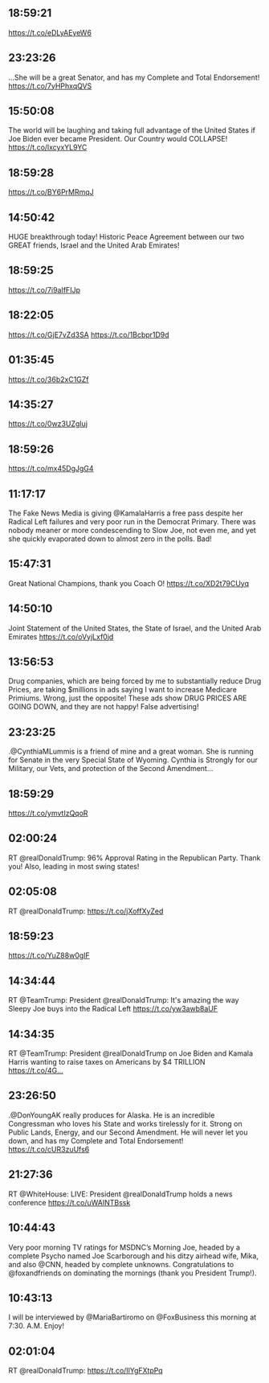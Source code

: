 ## 18:59:21
https://t.co/eDLyAEyeW6
## 23:23:26
...She will be a great Senator, and has my Complete and Total Endorsement! https://t.co/7yHPhxqQVS
## 15:50:08
The world will be laughing and taking full advantage of the United States if Joe Biden ever became President. Our Country would COLLAPSE! https://t.co/lxcyxYL9YC
## 18:59:28
https://t.co/BY6PrMRmqJ
## 14:50:42
HUGE breakthrough today! Historic Peace Agreement between our two GREAT friends, Israel and the United Arab Emirates!
## 18:59:25
https://t.co/7i9aIfFIJp
## 18:22:05
https://t.co/GjE7vZd3SA https://t.co/1Bcbpr1D9d
## 01:35:45
https://t.co/36b2xC1GZf
## 14:35:27
https://t.co/0wz3UZgIuj
## 18:59:26
https://t.co/mx45DgJgG4
## 11:17:17
The Fake News Media is giving @KamalaHarris a free pass despite her Radical Left failures and very poor run in the Democrat Primary. There was nobody meaner or more condescending to Slow Joe, not even me, and yet she quickly evaporated down to almost zero in the polls. Bad!
## 15:47:31
Great National Champions, thank you Coach O! https://t.co/XD2t79CUyq
## 14:50:10
Joint Statement of the United States, the State of Israel, and the United Arab Emirates https://t.co/oVyjLxf0jd
## 13:56:53
Drug companies, which are being forced by me to substantially reduce Drug Prices, are taking $millions in ads saying I want to increase Medicare Primiums. Wrong, just the opposite! These ads show DRUG PRICES ARE GOING DOWN, and they are not happy! False advertising!
## 23:23:25
.@CynthiaMLummis is a friend of mine and a great woman. She is running for Senate in the very Special State of Wyoming. Cynthia is Strongly for our Military, our Vets, and protection of the Second Amendment...
## 18:59:29
https://t.co/ymvtIzQqoR
## 02:00:24
RT @realDonaldTrump: 96% Approval Rating in the Republican Party. Thank you! Also, leading in most swing states!
## 02:05:08
RT @realDonaldTrump: https://t.co/jXoffXyZed
## 18:59:23
https://t.co/YuZ88w0gIF
## 14:34:44
RT @TeamTrump: President @realDonaldTrump: It's amazing the way Sleepy Joe buys into the Radical Left https://t.co/yw3awb8aUF
## 14:34:35
RT @TeamTrump: President @realDonaldTrump on Joe Biden and Kamala Harris wanting to raise taxes on Americans by $4 TRILLION https://t.co/4G…
## 23:26:50
.@DonYoungAK really produces for Alaska. He is an incredible Congressman who loves his State and works tirelessly for it. Strong on Public Lands, Energy, and our Second Amendment. He will never let you down, and has my Complete and Total Endorsement! https://t.co/cUR3zuUfs6
## 21:27:36
RT @WhiteHouse: LIVE: President @realDonaldTrump holds a news conference https://t.co/uWAINTBssk
## 10:44:43
Very poor morning TV ratings for MSDNC’s Morning Joe, headed by a complete Psycho named Joe Scarborough and his ditzy airhead wife, Mika, and also @CNN, headed by complete unknowns. Congratulations to @foxandfriends on dominating the mornings (thank you President Trump!).
## 10:43:13
I will be interviewed by @MariaBartiromo on @FoxBusiness this morning at 7:30. A.M. Enjoy!
## 02:01:04
RT @realDonaldTrump: https://t.co/IlYgFXtpPq

